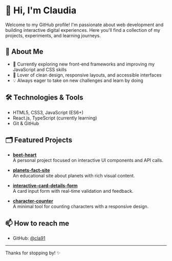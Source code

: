 # 👋 Hi, I'm Claudia

Welcome to my GitHub profile! I'm passionate about web development and building interactive digital experiences. Here you'll find a collection of my projects, experiments, and learning journeys.

## 🚀 About Me
- 🌱 Currently exploring new front-end frameworks and improving my JavaScript and CSS skills
- 🎨 Lover of clean design, responsive layouts, and accessible interfaces
- 💡 Always eager to take on new challenges and learn by doing

## 🛠️ Technologies & Tools
- HTML5, CSS3, JavaScript (ES6+)
- React.js, TypeScript (currently learning)
- Git & GitHub

## 🗂️ Featured Projects

- [**beet-heart**](https://github.com/cla91/beet-heart)  
  A personal project focused on interactive UI components and API calls.

- [**planets-fact-site**](https://github.com/cla91/planets-fact-site)  
  An educational site about planets with rich visual content.

- [**interactive-card-details-form**](https://github.com/cla91/interactive-card-details-form)  
  A card input form with real-time validation and feedback.

- [**character-counter**](https://github.com/cla91/character-counter)  
  A minimal tool for counting characters with a responsive design.

## 📫 How to reach me

- GitHub: [@cla91](https://github.com/cla91)

---

Thanks for stopping by! ✨
